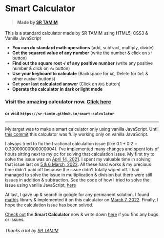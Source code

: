 # Smart Calculator
> #### Made by [SR TAMIM](https://sr-tamim.vercel.app)


This is a standard calculator made by SR TAMIM using HTML5, CSS3 &amp; Vanilla JavaScript

- **You can do standard math operations** (add, subtract, multiply, divide)
- **Get the squared value of any number** (write the number &amp; click on `x²` button)
- **Find out the square root √ of any positive number** (write any positive number &amp; click on `√x` button)
- **Use your keyboard to calculate** (Backspace for `AC`, Delete for `Del` &amp; other `number` buttons)
- **Get your last calculated answer** (Click on `ANS` button)
- **Operate the calculator in dark or light mode**

### Visit the amazing calculator now. [Click here](https://sr-tamim.github.io/smart-calculator/) 
#### or visit `https://sr-tamim.github.io/smart-calculator`

----

My target was to make a smart calculator only using vanilla JavaScript. Until [this commit](https://github.com/sr-tamim/smart-calculator/tree/3080e73ef6a2aae1f59c4b3108c79ad576be0c3b) this calculator was fully working only on vanilla JavaScript.

I always tried to fix the fractional calculation issue (like 0.1 + 0.2 = 0.30000000000000004). I've implemented many changes and spent lots of hours sitting next to my pc for solving that calculation issue. My first try to solve the issue was on [April 14, 2021](https://github.com/sr-tamim/smart-calculator/commit/5a1b375ddf4b6a5afc219ad5fed5cb2658401cc5). I spent my valuable time in solving that issue last on [5 & 6 March, 2022](https://github.com/sr-tamim/smart-calculator/commits/main). All these hard works & my precious time didn't paid off because the issue didn't totally wiped off. I had managed to solve the issue in multiplication & division but there were still issues in addition & subtraction. See the code of how I tried to solve the issue using vanilla JavaScript, [here](https://github.com/sr-tamim/smart-calculator/commit/61cf1c17f1f3a1350fce487685a16b8e835d998c#diff-4dccfa52287c300a49229f1c3769921fc11bf8f42b2250fd5caa5aee45eb4163R270)

At last, I gave up & search in google for any permanent solution. I found [mathjs](https://mathjs.org/) library & implemented it on this calculator on [March 7, 2022](https://github.com/sr-tamim/smart-calculator/commit/186801a503b46789b0c6ed0ffb2557c672504829). Finally, I hope the calculation issue has been solved.

[Check out](https://sr-tamim.github.io/smart-calculator/) the **Smart Calculator** now & write down [here](https://github.com/sr-tamim/smart-calculator/issues/new) if you find any bugs or issues.

###### Thanks a lot by [SR TAMIM](https://sr-tamim.vercel.app)
